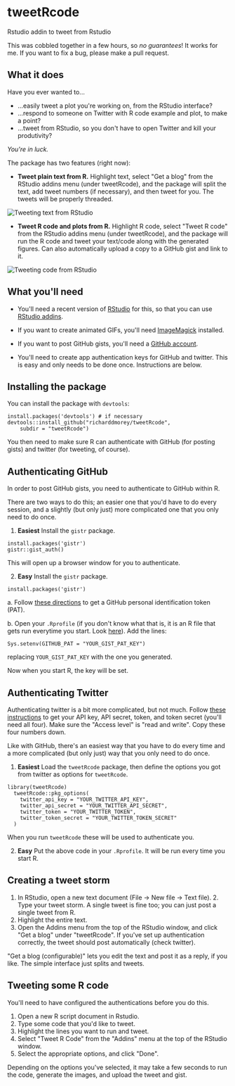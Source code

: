 # tweetRcode
Rstudio addin to tweet from Rstudio

This was cobbled together in a few hours, so *no guarantees*! It works for me. If you want to fix a bug, please make a pull request.



## What it does

Have you ever wanted to...

* ...easily tweet a plot you're working on, from the RStudio interface?
* ...respond to someone on Twitter with R code example and plot, to make a point?
* ...tweet from RStudio, so you don't have to open Twitter and kill your produtivity?

*You're in luck.*

The package has two features (right now):

* **Tweet plain text from R.** Highlight text, select "Get a blog" from the RStudio addins menu (under tweetRcode), and the package will split the text, add tweet numbers (if necessary), and then tweet for you. The tweets will be properly threaded.

![Tweeting text from RStudio](http://richarddmorey.org/content/img/tweetRcode_tweet.gif)

* **Tweet R code and plots from R.** Highlight R code, select "Tweet R code" from the RStudio addins menu (under tweetRcode), and the package will run the R code and tweet your text/code along with the generated figures. Can also automatically upload a copy to a GitHub gist and link to it.

![Tweeting code from RStudio](http://richarddmorey.org/content/img/tweetRcode_plot.gif)


## What you'll need

* You'll need a recent version of [RStudio](https://www.rstudio.com/products/rstudio/download/) for this, so that you can use [RStudio addins](https://rstudio.github.io/rstudioaddins/).

* If you want to create animated GIFs, you'll need [ImageMagick](https://www.imagemagick.org/script/download.php) installed.

* If you want to post GitHub gists, you'll need a [GitHub account](https://github.com).

* You'll need to create app authentication keys for GitHub and twitter. This is easy and only needs to be done once. Instructions are below.

## Installing the package

You can install the package with `devtools`:

    install.packages('devtools') # if necessary
    devtools::install_github("richarddmorey/tweetRcode", 
        subdir = "tweetRcode")
        
You then need to make sure R can authenticate with GitHub (for posting gists) and twitter (for tweeting, of course).

## Authenticating GitHub

In order to post GitHub gists, you need to authenticate to GitHub within R.

There are two ways to do this; an easier one that you'd have to do every session, and a slightly (but only just) more complicated one that you only need to do once.

1. **Easiest** Install the `gistr` package. 

```    
install.packages('gistr')
gistr::gist_auth()
```

This will open up a browser window for you to authenticate.

2. **Easy** Install the `gistr` package. 
    
```
install.packages('gistr')
```

a. Follow [these directions](https://help.github.com/articles/creating-a-personal-access-token-for-the-command-line/) to get a GitHub personal identification token (PAT). 

b. Open your `.Rprofile` (if you don't know what that is, it is an R file that gets run everytime you start. Look [here](http://www.noamross.net/blog/2012/11/2/rprofile.html)). Add the lines:
    
```
Sys.setenv(GITHUB_PAT = "YOUR_GIST_PAT_KEY")
```

replacing `YOUR_GIST_PAT_KEY` with the one you generated.

Now when you start R, the key will be set.

## Authenticating Twitter

Authenticating twitter is a bit more complicated, but not much. Follow [these instructions](https://www.slickremix.com/docs/how-to-get-api-keys-and-tokens-for-twitter/) to get your API key, API secret, token, and token secret (you'll need all four). Make sure the "Access level" is "read and write". Copy these four numbers down.

Like with GitHub, there's an easiest way that you have to do every time and a more complicated (but only just) way that you only need to do once.

1. **Easiest** Load the `tweetRcode` package, then define the options you got from twitter as options for `tweetRcode`.

```    
library(tweetRcode)
  tweetRcode::pkg_options(
    twitter_api_key = "YOUR_TWITTER_API_KEY", 
    twitter_api_secret = "YOUR_TWITTER_API_SECRET",
    twitter_token = "YOUR_TWITTER_TOKEN", 
    twitter_token_secret = "YOUR_TWITTER_TOKEN_SECRET" 
  )
```

When you run `tweetRcode` these will be used to authenticate you.

2. **Easy** Put the above code in your `.Rprofile`. It will be run every time you start R.


## Creating a tweet storm

1. In RStudio, open a new text document (File -> New file -> Text file). 2. Type your tweet storm. A single tweet is fine too; you can just post a single tweet from R.
3. Highlight the entire text.
4. Open the Addins menu from the top of the RStudio window, and click "Get a blog" under "tweetRcode". If you've set up authentication correctly, the tweet should post automatically (check twitter).

"Get a blog (configurable)" lets you edit the text and post it as a reply, if you like. The simple interface just splits and tweets.

## Tweeting some R code

You'll need to have configured the authentications before you do this.

1. Open a new R script document in Rstudio.
2. Type some code that you'd like to tweet.
3. Highlight the lines you want to run and tweet.
4. Select "Tweet R Code" from the "Addins" menu at the top of the RStudio window.
5. Select the appropriate options, and click "Done".

Depending on the options you've selected, it may take a few seconds to run the code, generate the images, and upload the tweet and gist.


